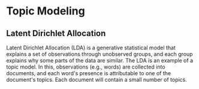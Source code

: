 # Topic Modeling

##  Latent Dirichlet Allocation

Latent Dirichlet Allocation (LDA) is a generative statistical model that explains a set of observations through unobserved groups, and each group explains why some parts of the data are similar. The LDA is an example of a topic model. In this, observations (e.g., words) are collected into documents, and each word's presence is attributable to one of the document's topics. Each document will contain a small number of topics.